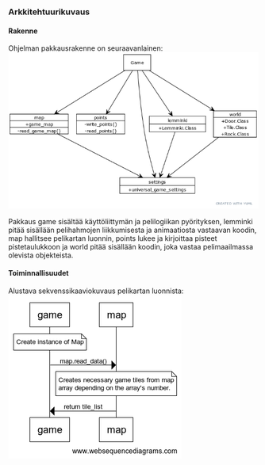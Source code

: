 ### Arkkitehtuurikuvaus

#### Rakenne
Ohjelman pakkausrakenne on seuraavanlainen:
![Pakkausrakenne](./pakkauskaavio.png)

Pakkaus game sisältää käyttöliittymän ja pelilogiikan pyörityksen, lemminki pitää sisällään pelihahmojen liikkumisesta ja animaatiosta vastaavan koodin, map hallitsee pelikartan luonnin, points lukee ja kirjoittaa pisteet pistetaulukkoon ja world pitää sisällään koodin, joka vastaa pelimaailmassa olevista objekteista. 



#### Toiminnallisuudet
Alustava sekvenssikaaviokuvaus pelikartan luonnista:
![Sekvenssi1](./sekvenssikaavio1_kartan_luonti.png)
